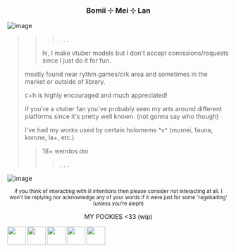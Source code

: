 ### <p align="center">Bomii ⊹ Mei ⊹ Lan</p>

![image](https://files.catbox.moe/jnl3zr.jpeg)
>>> . . .
>>> 
>> hi, I make vtuber models but I don't accept comissions/requests since I just do it for fun.
>> 
> mostly found near rythm games/crk area and sometimes in the market or outside of library.
>
> c+h is highly encouraged and much appreciated!
>
> if you're a vtuber fan you've probably seen my arts around different platforms since it's pretty well known. (not gonna say who though)
>
> I've had my works used by certain holomems ^v^ (mumei, fauna, korone, la+, etc.)
>
>> 18+ weirdos dni
>>
>>> . . .
>>>
![image](https://files.catbox.moe/t7f7si.jpeg)
<p align="center"><sup> if you think of interacting with ill intentions then please consider not interacting at all. I won't be replying nor acknowledge any of your words if it were just for some 'ragebaiting' (unless you're aleph) </sup></p>

<p align="center">MY POOKIES <33 (wip)</p><a href="url"><img src="https://files.catbox.moe/23ew4k.png" align="left" height="42" width="42" ></a><a href="url"><img src="https://files.catbox.moe/5l7bfv.png" align="left" height="42" width="42" ></a><a href="url"><img src="https://files.catbox.moe/h5r0yz.png" align="left" height="42" width="42" ></a><a href="url"><img src="https://files.catbox.moe/0nry0r.png" align="left" height="42" width="42" ></a><a href="url"><img src="https://files.catbox.moe/sg1cty.png" align="left" height="42" width="42" ></a>
